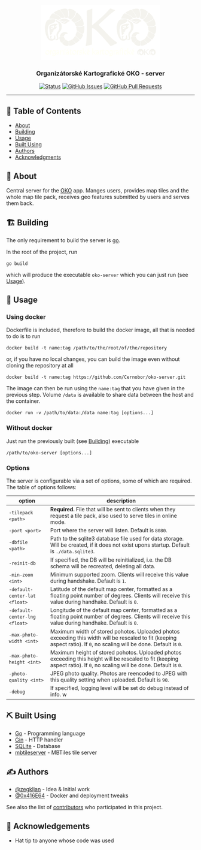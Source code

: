 <p align="center">
  <a href="" rel="noopener">
  <img src="https://raw.githubusercontent.com/Cernobor/oko-app/master/assets/splash.png" alt="Project logo" style="background: #153d24;"></a>
</p>

<h3 align="center">Organizátorské Kartografické OKO - server</h3>

<div align="center">

[![Status](https://img.shields.io/badge/status-active-success.svg)]()
[![GitHub Issues](https://img.shields.io/github/issues/Cernobor/oko-server.svg)](https://github.com/Cernobor/oko-server/issues)
[![GitHub Pull Requests](https://img.shields.io/github/issues-pr/Cernobor/oko-server.svg)](https://github.com/Cernobor/oko-server/pulls)
<!-- [![License](https://img.shields.io/badge/license-MIT-blue.svg)](/LICENSE) -->

</div>

---

## 📝 Table of Contents

- [About](#about)
- [Building](#building)
- [Usage](#usage)
- [Built Using](#built_using)
- [Authors](#authors)
- [Acknowledgments](#acknowledgement)

## 🧐 About <a name = "about"></a>

Central server for the [OKO](https://github.com/Cernobor/oko-app) app.
Manges users, provides map tiles and the whole map tile pack, receives geo features submitted by users and serves them back.

## 🏗 Building <a name = "building"></a>

The only requirement to build the server is [go](https://go.dev).

In the root of the project, run

```
go build
```

which will produce the executable ``oko-server`` which you can just run (see [Usage](#usage)).

## 🎈 Usage <a name="usage"></a>

### Using docker

Dockerfile is included, therefore to build the docker image, all that is needed to do is to run

```
docker build -t name:tag /path/to/the/root/of/the/repository
```
or, if you have no local changes, you can build the image even without cloning the repository at all
```
docker build -t name:tag https://github.com/Cernobor/oko-server.git
```

The image can then be run using the ``name:tag`` that you have given in the previous step.
Volume ``/data`` is available to share data between the host and the container.

```
docker run -v /path/to/data:/data name:tag [options...]
```

### Without docker

Just run the previously built (see [Building](#building)) executable
```
/path/to/oko-server [options...]
```

### Options

The server is configurable via a set of options, some of which are required.
The table of options follows:

| option | description |
| ------ | ----------- |
| ``-tilepack <path>`` | **Required.** File that will be sent to clients when they request a tile pack, also used to serve tiles in online mode. |
| ``-port <port>`` | Port where the server will listen. Default is ``8080``. |
| ``-dbfile <path>`` | Path to the sqlite3 database file used for data storage. Will be created, if it does not exist upons startup. Default is ``./data.sqlite3``. |
| ``-reinit-db`` | If specified, the DB will be reinitialized, i.e. the DB schema will be recreated, deleting all data. |
| ``-min-zoom <int>`` | Minimum supported zoom. Clients will receive this value during handshake. Default is ``1``. |
| ``-default-center-lat <float>`` | Latitude of the default map center, formatted as a floating point number of degrees. Clients will receive this value during handhake. Default is ``0``. |
| ``-default-center-lng <float>`` | Longitude of the default map center, formatted as a floating point number of degrees. Clients will receive this value during handhake. Default is ``0``. |
| ``-max-photo-width <int>`` | Maximum width of stored pohotos. Uploaded photos exceeding this width will be rescaled to fit (keeping aspect ratio). If ``0``, no scaling will be done. Default is ``0``. |
| ``-max-photo-height <int>`` | Maximum height of stored pohotos. Uploaded photos exceeding this height will be rescaled to fit (keeping aspect ratio). If ``0``, no scaling will be done. Default is ``0``. |
| ``-photo-quality <int>`` | JPEG photo quality. Photos are reencoded to JPEG with this quality setting when uploaded. Default is ``90``. |
| ``-debug`` | If specified, logging level will be set do debug instead of info. w

## ⛏️ Built Using <a name = "built_using"></a>

- [Go](https://go.dev/) - Programming language
- [Gin](https://gin-gonic.com/) - HTTP handler
- [SQLite](https://www.sqlite.org/) - Database
- [mbtileserver](https://github.com/consbio/mbtileserver) - MBTiles tile server

## ✍️ Authors <a name = "authors"></a>

- [@zegkljan](https://github.com/zegkljan) - Idea & Initial work
- [@0x416E64](https://github.com/0x416E64) - Docker and deployment tweaks

See also the list of [contributors](https://github.com/Cernobor/oko-server/contributors) who participated in this project.

## 🎉 Acknowledgements <a name = "acknowledgement"></a>

- Hat tip to anyone whose code was used
